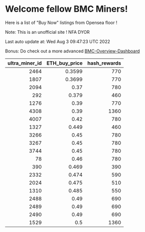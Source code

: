 # Welcome fellow BMC Miners!
Here is a list of "Buy Now" listings from Opensea floor !

Note: This is an unofficial site ! NFA DYOR

Last auto update at: Wed Aug  3 09:47:23 UTC 2022

Bonus: Do check out a more advanced [BMC-Overview-Dashboard](https://dune.com/defifunk/BMC-Overview-Dashboard)


|   ultra_miner_id |   ETH_buy_price |   hash_rewards |
|-----------------:|----------------:|---------------:|
|             2464 |          0.3599 |            770 |
|             1807 |          0.3699 |            770 |
|             2094 |          0.37   |            780 |
|              292 |          0.379  |            460 |
|             1276 |          0.39   |            770 |
|             4308 |          0.39   |           1360 |
|             4007 |          0.42   |            780 |
|             1327 |          0.449  |            460 |
|             3266 |          0.45   |            780 |
|             3267 |          0.45   |            780 |
|             3744 |          0.45   |            780 |
|               78 |          0.46   |            780 |
|              390 |          0.469  |            390 |
|             2332 |          0.474  |            590 |
|             2024 |          0.475  |            510 |
|             1310 |          0.485  |            550 |
|             2488 |          0.49   |            690 |
|             2489 |          0.49   |            690 |
|             2490 |          0.49   |            690 |
|             1529 |          0.5    |           1360 |